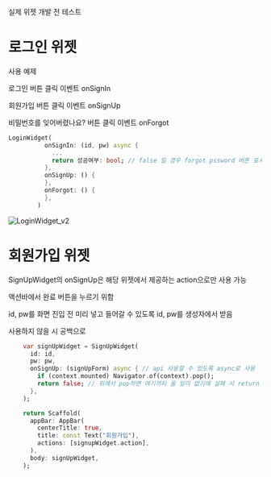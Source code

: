 실제 위젯 개발 전 테스트
# 로그인 위젯

사용 예제

로그인 버튼 클릭 이벤트 onSignIn

회원가입 버튼 클릭 이벤트 onSignUp

비밀번호를 잊어버렸나요? 버튼 클릭 이벤트 onForgot

``` dart
LoginWidget(
          onSignIn: (id, pw) async {
            ...
            return 성공여부: bool; // false 일 경우 forgot pssword 버튼 표시
          },
          onSignUp: () {
          },
          onForgot: () {
          },
        )
```

![LoginWidget_v2](https://github.com/zeesooho/widget_test/assets/25339188/8621396a-6f4e-4eba-93c0-15b0f91d3934)


# 회원가입 위젯

SignUpWidget의 onSignUp은 해당 위젯에서 제공하는 action으로만 사용 가능

액션바에서 완료 버튼을 누르기 위함

id, pw를 화면 진입 전 미리 넣고 들어갈 수 있도록 id, pw를 생성자에서 받음

사용하지 않을 시 공백으로

``` dart
    var signUpWidget = SignUpWidget(
      id: id,
      pw: pw,
      onSignUp: (signUpForm) async { // api 사용할 수 있도록 async로 사용
        if (context.mounted) Navigator.of(context).pop();
        return false; // 위에서 pop하면 여기까지 올 일이 없기에 실패 시 return 하도록 함
      },
    );

    return Scaffold(
      appBar: AppBar(
        centerTitle: true,
        title: const Text("회원가입"),
        actions: [signupWidget.action],
      ),
      body: signUpWidget,
    );
```

